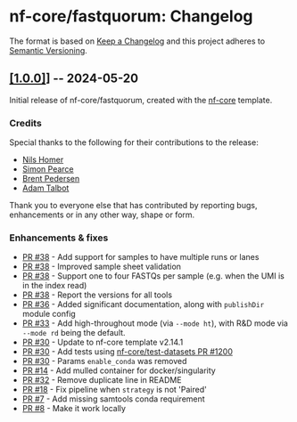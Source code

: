 # nf-core/fastquorum: Changelog

The format is based on [Keep a Changelog](https://keepachangelog.com/en/1.0.0/)
and this project adheres to [Semantic Versioning](https://semver.org/spec/v2.0.0.html).

## [[1.0.0]](https://github.com/nf-core/fastquorum/releases/tag/1.0.0)] -- 2024-05-20

Initial release of nf-core/fastquorum, created with the [nf-core](https://nf-co.re/) template.

### Credits

Special thanks to the following for their contributions to the release:

- [Nils Homer](https://github.com/nh13)
- [Simon Pearce](https://github.com/SPearce)
- [Brent Pedersen](https://github.com/brentp)
- [Adam Talbot](https://github.com/adamrtalbot)

Thank you to everyone else that has contributed by reporting bugs, enhancements or in any other way, shape or form.

### Enhancements & fixes

- [PR #38](https://github.com/nf-core/fastquorum/pull/38) - Add support for samples to have multiple runs or lanes
- [PR #38](https://github.com/nf-core/fastquorum/pull/38) - Improved sample sheet validation
- [PR #38](https://github.com/nf-core/fastquorum/pull/38) - Support one to four FASTQs per sample (e.g. when the UMI is in the index read)
- [PR #38](https://github.com/nf-core/fastquorum/pull/38) - Report the versions for all tools
- [PR #36](https://github.com/nf-core/fastquorum/pull/36) - Added significant documentation, along with `publishDir` module config
- [PR #33](https://github.com/nf-core/fastquorum/pull/33) - Add high-throughout mode (via `--mode ht`), with R&D mode via `--mode rd` being the default.
- [PR #30](https://github.com/nf-core/fastquorum/pull/30) - Update to nf-core template v2.14.1
- [PR #30](https://github.com/nf-core/fastquorum/pull/30) - Add tests using [nf-core/test-datasets PR #1200](https://github.com/nf-core/test-datasets/pull/1200)
- [PR #30](https://github.com/nf-core/fastquorum/pull/30) - Params `enable_conda` was removed
- [PR #14](https://github.com/nf-core/fastquorum/pull/14) - Add mulled container for docker/singularity
- [PR #32](https://github.com/nf-core/fastquorum/pull/32) - Remove duplicate line in README
- [PR #18](https://github.com/nf-core/fastquorum/pull/18) - Fix pipeline when `strategy` is not 'Paired'
- [PR #7](https://github.com/nf-core/fastquorum/pull/7) - Add missing samtools conda requirement
- [PR #8](https://github.com/nf-core/fastquorum/pull/8) - Make it work locally
